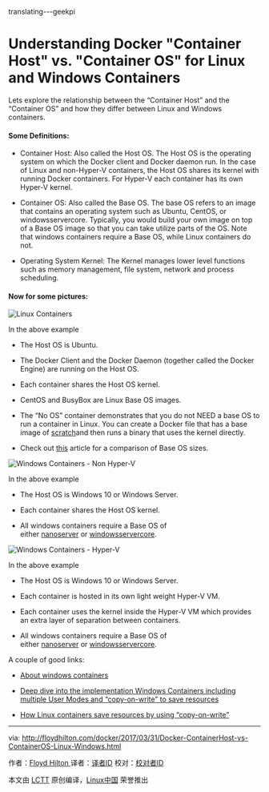 translating---geekpi

# Understanding Docker "Container Host" vs. "Container OS" for Linux and Windows Containers



Lets explore the relationship between the “Container Host” and the “Container OS” and how they differ between Linux and Windows containers.

#### Some Definitions:

*   Container Host: Also called the Host OS. The Host OS is the operating system on which the Docker client and Docker daemon run. In the case of Linux and non-Hyper-V containers, the Host OS shares its kernel with running Docker containers. For Hyper-V each container has its own Hyper-V kernel.

*   Container OS: Also called the Base OS. The base OS refers to an image that contains an operating system such as Ubuntu, CentOS, or windowsservercore. Typically, you would build your own image on top of a Base OS image so that you can take utilize parts of the OS. Note that windows containers require a Base OS, while Linux containers do not.

*   Operating System Kernel: The Kernel manages lower level functions such as memory management, file system, network and process scheduling.

#### Now for some pictures:

![Linux Containers](http://floydhilton.com/images/2017/03/2017-03-31_14_50_13-Radom%20Learnings,%20Online%20Whiteboard%20for%20Visual%20Collaboration.png)

In the above example

*   The Host OS is Ubuntu.

*   The Docker Client and the Docker Daemon (together called the Docker Engine) are running on the Host OS.

*   Each container shares the Host OS kernel.

*   CentOS and BusyBox are Linux Base OS images.

*   The “No OS” container demonstrates that you do not NEED a base OS to run a container in Linux. You can create a Docker file that has a base image of [scratch][1]and then runs a binary that uses the kernel directly.

*   Check out [this][2] article for a comparison of Base OS sizes.

![Windows Containers - Non Hyper-V](http://floydhilton.com/images/2017/03/2017-03-31_15_04_03-Radom%20Learnings,%20Online%20Whiteboard%20for%20Visual%20Collaboration.png)

In the above example

*   The Host OS is Windows 10 or Windows Server.

*   Each container shares the Host OS kernel.

*   All windows containers require a Base OS of either [nanoserver][3] or [windowsservercore][4].

![Windows Containers - Hyper-V](http://floydhilton.com/images/2017/03/2017-03-31_15_41_31-Radom%20Learnings,%20Online%20Whiteboard%20for%20Visual%20Collaboration.png)

In the above example

*   The Host OS is Windows 10 or Windows Server.

*   Each container is hosted in its own light weight Hyper-V VM.

*   Each container uses the kernel inside the Hyper-V VM which provides an extra layer of separation between containers.

*   All windows containers require a Base OS of either [nanoserver][5] or [windowsservercore][6].

A couple of good links:

*   [About windows containers][7]

*   [Deep dive into the implementation Windows Containers including multiple User Modes and “copy-on-write” to save resources][8]

*   [How Linux containers save resources by using “copy-on-write”][9]

--------------------------------------------------------------------------------

via: http://floydhilton.com/docker/2017/03/31/Docker-ContainerHost-vs-ContainerOS-Linux-Windows.html

作者：[Floyd Hilton ][a]
译者：[译者ID](https://github.com/译者ID)
校对：[校对者ID](https://github.com/校对者ID)

本文由 [LCTT](https://github.com/LCTT/TranslateProject) 原创编译，[Linux中国](https://linux.cn/) 荣誉推出

[a]:http://floydhilton.com/about/
[1]:https://hub.docker.com/_/scratch/
[2]:https://www.brianchristner.io/docker-image-base-os-size-comparison/
[3]:https://hub.docker.com/r/microsoft/nanoserver/
[4]:https://hub.docker.com/r/microsoft/windowsservercore/
[5]:https://hub.docker.com/r/microsoft/nanoserver/
[6]:https://hub.docker.com/r/microsoft/windowsservercore/
[7]:https://docs.microsoft.com/en-us/virtualization/windowscontainers/about/
[8]:http://blog.xebia.com/deep-dive-into-windows-server-containers-and-docker-part-2-underlying-implementation-of-windows-server-containers/
[9]:https://docs.docker.com/engine/userguide/storagedriver/imagesandcontainers/#the-copy-on-write-strategy
